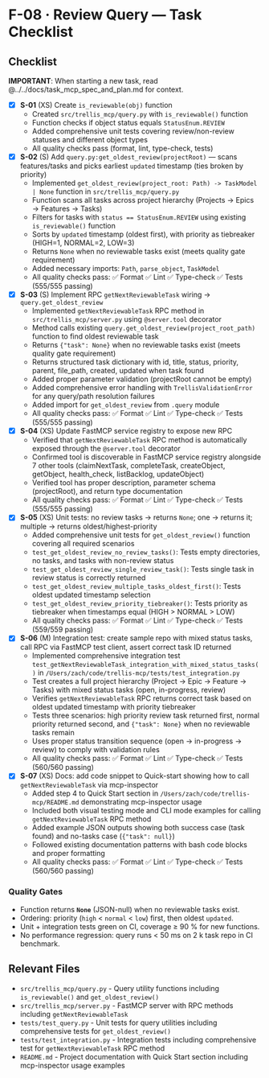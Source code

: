 # F-08 · Review Query — Task Checklist

## Checklist

**IMPORTANT**: When starting a new task, read @../../docs/task_mcp_spec_and_plan.md for context.

- [x] **S-01** (XS) Create `is_reviewable(obj)` function
  - Created `src/trellis_mcp/query.py` with `is_reviewable()` function
  - Function checks if object status equals `StatusEnum.REVIEW`
  - Added comprehensive unit tests covering review/non-review statuses and different object types
  - All quality checks pass (format, lint, type-check, tests)
- [x] **S-02** (S) Add `query.py:get_oldest_review(projectRoot)` — scans features/tasks and picks earliest `updated` timestamp (ties broken by priority)
  - Implemented `get_oldest_review(project_root: Path) -> TaskModel | None` function in `src/trellis_mcp/query.py`
  - Function scans all tasks across project hierarchy (Projects → Epics → Features → Tasks)
  - Filters for tasks with `status == StatusEnum.REVIEW` using existing `is_reviewable()` function
  - Sorts by `updated` timestamp (oldest first), with priority as tiebreaker (HIGH=1, NORMAL=2, LOW=3)
  - Returns `None` when no reviewable tasks exist (meets quality gate requirement)
  - Added necessary imports: `Path`, `parse_object`, `TaskModel`
  - All quality checks pass: ✅ Format ✅ Lint ✅ Type-check ✅ Tests (555/555 passing)
- [x] **S-03** (S) Implement RPC `getNextReviewableTask` wiring → `query.get_oldest_review`
  - Implemented `getNextReviewableTask` RPC method in `src/trellis_mcp/server.py` using `@server.tool` decorator
  - Method calls existing `query.get_oldest_review(project_root_path)` function to find oldest reviewable task
  - Returns `{"task": None}` when no reviewable tasks exist (meets quality gate requirement)
  - Returns structured task dictionary with id, title, status, priority, parent, file_path, created, updated when task found
  - Added proper parameter validation (projectRoot cannot be empty)
  - Added comprehensive error handling with `TrellisValidationError` for any query/path resolution failures
  - Added import for `get_oldest_review` from `.query` module
  - All quality checks pass: ✅ Format ✅ Lint ✅ Type-check ✅ Tests (555/555 passing)
- [x] **S-04** (XS) Update FastMCP service registry to expose new RPC
  - Verified that `getNextReviewableTask` RPC method is automatically exposed through the `@server.tool` decorator
  - Confirmed tool is discoverable in FastMCP service registry alongside 7 other tools (claimNextTask, completeTask, createObject, getObject, health_check, listBacklog, updateObject)
  - Verified tool has proper description, parameter schema (projectRoot), and return type documentation
  - All quality checks pass: ✅ Format ✅ Lint ✅ Type-check ✅ Tests (555/555 passing)
- [x] **S-05** (XS) Unit tests: no review tasks → returns `None`; one → returns it; multiple → returns oldest/highest-priority
  - Added comprehensive unit tests for `get_oldest_review()` function covering all required scenarios
  - `test_get_oldest_review_no_review_tasks()`: Tests empty directories, no tasks, and tasks with non-review status
  - `test_get_oldest_review_single_review_task()`: Tests single task in review status is correctly returned
  - `test_get_oldest_review_multiple_tasks_oldest_first()`: Tests oldest updated timestamp selection
  - `test_get_oldest_review_priority_tiebreaker()`: Tests priority as tiebreaker when timestamps equal (HIGH > NORMAL > LOW)
  - All quality checks pass: ✅ Format ✅ Lint ✅ Type-check ✅ Tests (559/559 passing)
- [x] **S-06** (M) Integration test: create sample repo with mixed status tasks, call RPC via FastMCP test client, assert correct task ID returned
  - Implemented comprehensive integration test `test_getNextReviewableTask_integration_with_mixed_status_tasks()` in `/Users/zach/code/trellis-mcp/tests/test_integration.py`
  - Test creates a full project hierarchy (Project → Epic → Feature → Tasks) with mixed status tasks (open, in-progress, review)
  - Verifies `getNextReviewableTask` RPC returns correct task based on oldest updated timestamp with priority tiebreaker
  - Tests three scenarios: high priority review task returned first, normal priority returned second, and `{"task": None}` when no reviewable tasks remain
  - Uses proper status transition sequence (open → in-progress → review) to comply with validation rules
  - All quality checks pass: ✅ Format ✅ Lint ✅ Type-check ✅ Tests (560/560 passing)
- [x] **S-07** (XS) Docs: add code snippet to Quick-start showing how to call `getNextReviewableTask` via mcp-inspector
  - Added step 4 to Quick Start section in `/Users/zach/code/trellis-mcp/README.md` demonstrating mcp-inspector usage
  - Included both visual testing mode and CLI mode examples for calling `getNextReviewableTask` RPC method
  - Added example JSON outputs showing both success case (task found) and no-tasks case (`{"task": null}`)
  - Followed existing documentation patterns with bash code blocks and proper formatting
  - All quality checks pass: ✅ Format ✅ Lint ✅ Type-check ✅ Tests (560/560 passing)

### Quality Gates

- Function returns **`None`** (JSON-null) when no reviewable tasks exist.
- Ordering: priority (`high` < `normal` < `low`) first, then oldest `updated`.
- Unit + integration tests green on CI, coverage ≥ 90 % for new functions.
- No performance regression: query runs < 50 ms on 2 k task repo in CI benchmark.

## Relevant Files

- `src/trellis_mcp/query.py` - Query utility functions including `is_reviewable()` and `get_oldest_review()`
- `src/trellis_mcp/server.py` - FastMCP server with RPC methods including `getNextReviewableTask`
- `tests/test_query.py` - Unit tests for query utilities including comprehensive tests for `get_oldest_review()`
- `tests/test_integration.py` - Integration tests including comprehensive test for `getNextReviewableTask` RPC method
- `README.md` - Project documentation with Quick Start section including mcp-inspector usage examples
